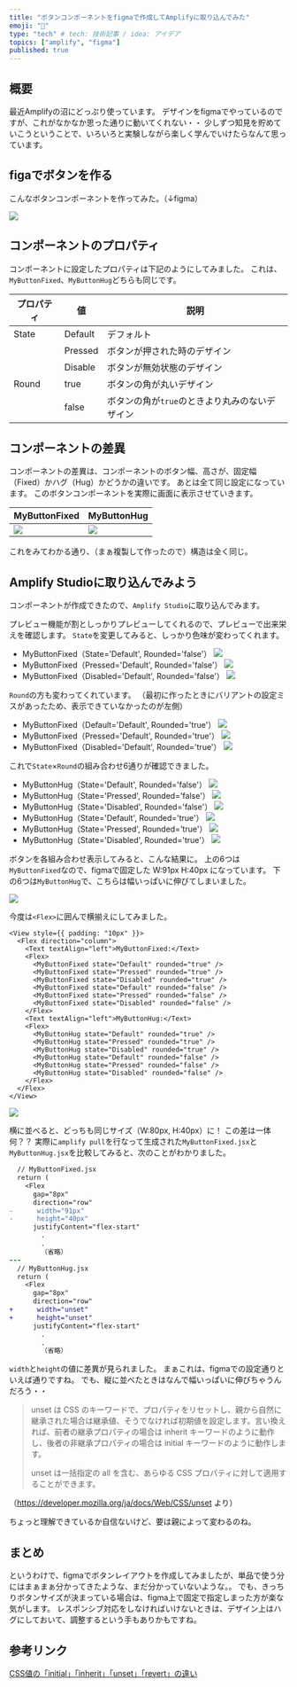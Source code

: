 ```yaml
---
title: "ボタンコンポーネントをfigmaで作成してAmplifyに取り込んでみた"
emoji: "🐥"
type: "tech" # tech: 技術記事 / idea: アイデア
topics: ["amplify", "figma"]
published: true
---
```


## 概要
最近Amplifyの沼にどっぷり使っています。
デザインをfigmaでやっているのですが、これがなかなか思った通りに動いてくれない・・
少しずつ知見を貯めていこうということで、いろいろと実験しながら楽しく学んでいけたらなんて思っています。

## figaでボタンを作る

こんなボタンコンポーネントを作ってみた。（↓figma）

![](/images/amplify-figma-study-01/2023-04-14-08-38-42.png)

## コンポーネントのプロパティ

コンポーネントに設定したプロパティは下記のようにしてみました。
これは、`MyButtonFixed`、`MyButtonHug`どちらも同じです。

| プロパティ| 値 | 説明 |
| --- | --- | --- |
| State | Default | デフォルト |
|       | Pressed | ボタンが押された時のデザイン |
|       | Disable | ボタンが無効状態のデザイン |
| Round | true | ボタンの角が丸いデザイン |
|       | false | ボタンの角が`true`のときより丸みのないデザイン |

## コンポーネントの差異

コンポーネントの差異は、コンポーネントのボタン幅、高さが、固定幅（Fixed）かハグ（Hug）かどうかの違いです。
あとは全て同じ設定になっています。
このボタンコンポーネントを実際に画面に表示させていきます。

| MyButtonFixed | MyButtonHug |
| --- | --- |
| ![](/images/amplify-figma-study-01/2023-04-14-08-45-38.png) | ![](/images/amplify-figma-study-01/2023-04-14-08-46-27.png) |

これをみてわかる通り、（まぁ複製して作ったので）構造は全く同じ。

## Amplify Studioに取り込んでみよう

コンポーネントが作成できたので、`Amplify Studio`に取り込んでみます。

プレビュー機能が割としっかりプレビューしてくれるので、プレビューで出来栄えを確認します。
`State`を変更してみると、しっかり色味が変わってくれます。

* MyButtonFixed（State='Default', Rounded='false'）
![](/images/amplify-figma-study-01/2023-04-14-08-47-57.png)
* MyButtonFixed（Pressed='Default', Rounded='false'）
![](/images/amplify-figma-study-01/2023-04-14-08-48-24.png)
* MyButtonFixed（Disabled='Default', Rounded='false'）
![](/images/amplify-figma-study-01/2023-04-14-08-49-12.png)

`Round`の方も変わってくれています。
（最初に作ったときにバリアントの設定ミスがあったため、表示できていなかったのが左側）

* MyButtonFixed（Default='Default', Rounded='true'）
![](/images/amplify-figma-study-01/2023-04-14-08-51-53.png)
* MyButtonFixed（Pressed='Default', Rounded='true'）
![](/images/amplify-figma-study-01/2023-04-14-08-53-08.png)
* MyButtonFixed（Disabled='Default', Rounded='true'）
![](/images/amplify-figma-study-01/2023-04-14-08-53-23.png)

これで`State`×`Round`の組み合わせ6通りが確認できました。

* MyButtonHug（State='Default', Rounded='false'）
![](/images/amplify-figma-study-01/2023-04-14-08-55-19.png)
* MyButtonHug（State='Pressed', Rounded='false'）
![](/images/amplify-figma-study-01/2023-04-14-08-55-36.png)
* MyButtonHug（State='Disabled', Rounded='false'）
![](/images/amplify-figma-study-01/2023-04-14-08-55-51.png)
* MyButtonHug（State='Default', Rounded='true'）
![](/images/amplify-figma-study-01/2023-04-14-08-54-28.png)
* MyButtonHug（State='Pressed', Rounded='true'）
![](/images/amplify-figma-study-01/2023-04-14-08-54-45.png)
* MyButtonHug（State='Disabled', Rounded='true'）
![](/images/amplify-figma-study-01/2023-04-14-08-55-00.png)

ボタンを各組み合わせ表示してみると、こんな結果に。
上の6つは`MyButtonFixed`なので、figmaで固定した W:91px H:40px になっています。
下の6つは`MyButtonHug`で、こちらは幅いっぱいに伸びてしまいました。


![](/images/amplify-figma-study-01/2023-04-14-12-40-20.png)

今度は`<Flex>`に囲んで横揃えにしてみました。

```tsx test.tsx
<View style={{ padding: "10px" }}>
  <Flex direction="column">
    <Text textAlign="left">MyButtonFixed:</Text>
    <Flex>
      <MyButtonFixed state="Default" rounded="true" />
      <MyButtonFixed state="Pressed" rounded="true" />
      <MyButtonFixed state="Disabled" rounded="true" />
      <MyButtonFixed state="Default" rounded="false" />
      <MyButtonFixed state="Pressed" rounded="false" />
      <MyButtonFixed state="Disabled" rounded="false" />
    </Flex>
    <Text textAlign="left">MyButtonHug:</Text>
    <Flex>
      <MyButtonHug state="Default" rounded="true" />
      <MyButtonHug state="Pressed" rounded="true" />
      <MyButtonHug state="Disabled" rounded="true" />
      <MyButtonHug state="Default" rounded="false" />
      <MyButtonHug state="Pressed" rounded="false" />
      <MyButtonHug state="Disabled" rounded="false" />
    </Flex>
  </Flex>
</View>
```

![](/images/amplify-figma-study-01/2023-04-14-12-43-02.png)

横に並べると、どっちも同じサイズ（W:80px, H:40px）に！
この差は一体何？？
実際に`amplify pull`を行なって生成された`MyButtonFixed.jsx`と`MyButtonHug.jsx`を比較してみると、次のことがわかりました。

```diff tsx
  // MyButtonFixed.jsx
  return (
    <Flex
      gap="8px"
      direction="row"
-      width="91px"
-      height="40px"
      justifyContent="flex-start"
        .
        .
        （省略）
---
  // MyButtonHug.jsx
  return (
    <Flex
      gap="8px"
      direction="row"
+      width="unset"
+      height="unset"
      justifyContent="flex-start"
        .
        .
        （省略）
```

`width`と`height`の値に差異が見られました。
まぁこれは、figmaでの設定通りといえば通りですね。
でも、縦に並べたときはなんで幅いっぱいに伸びちゃうんだろう・・

> unset は CSS のキーワードで、プロパティをリセットし、親から自然に継承された場合は継承値、そうでなければ初期値を設定します。言い換えれば、前者の継承プロパティの場合は inherit キーワードのように動作し、後者の非継承プロパティの場合は initial キーワードのように動作します。
> 
> unset は一括指定の all を含む、あらゆる CSS プロパティに対して適用することができます。

（https://developer.mozilla.org/ja/docs/Web/CSS/unset より）

ちょっと理解できているか自信ないけど、要は親によって変わるのね。

## まとめ
というわけで、figmaでボタンレイアウトを作成してみましたが、単品で使う分にはまぁまぁ分かってきたような、まだ分かっていないような。。
でも、きっちりボタンサイズが決まっている場合は、figma上で固定で指定しまった方が楽な気がします。
レスポンシブ対応をしなければいけないときは、デザイン上はハグにしておいて、調整するという手もありかもですね。


## 参考リンク
[CSS値の「initial」「inherit」「unset」「revert」の違い](https://qiita.com/h-naito/items/3027f92dde68899159c7)
